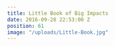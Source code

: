 ```yaml
---
title: Little Book of Big Impacts
date: 2016-09-28 22:53:00 Z
position: 61
image: "/uploads/Little-Book.jpg"
---
```


